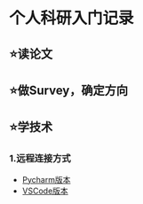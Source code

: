 # 个人科研入门记录 
## ⭐读论文 

## ⭐做Survey，确定方向

## ⭐学技术  
### 1.远程连接方式  
- [Pycharm版本](SSH_Connection/Pycharm.md)  
- [VSCode版本](SSH_Connection/VSCode.md)

